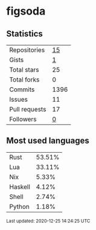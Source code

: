 # figsoda


## Statistics

<table>
    <tr>
        <td>Repositories</td>
        <td><a href="https://github.com/figsoda?tab=repositories">15</a></td>
    </tr>
    <tr>
        <td>Gists</td>
        <td><a href="https://gist.github.com/figsoda">1</a></td>
    </tr>
    <tr>
        <td>Total stars</td>
        <td>25</td>
    </tr>
    <tr>
        <td>Total forks</td>
        <td>0</td>
    </tr>
    <tr>
        <td>Commits</td>
        <td>1396</td>
    </tr>
    <tr>
        <td>Issues</td>
        <td>11</td>
    </tr>
    <tr>
        <td>Pull requests</td>
        <td>17</td>
    </tr>
    <tr>
        <td>Followers</td>
        <td><a href="https://github.com/figsoda?tab=followers">0</a></td>
    </tr>
</table>


## Most used languages

<table>
<tr><td>Rust</td><td>53.51%</td></tr>
<tr><td>Lua</td><td>33.11%</td></tr>
<tr><td>Nix</td><td>5.33%</td></tr>
<tr><td>Haskell</td><td>4.12%</td></tr>
<tr><td>Shell</td><td>2.74%</td></tr>
<tr><td>Python</td><td>1.18%</td></tr>
</table>


<sub>Last updated: 2020-12-25 14:24:25 UTC</sub>
